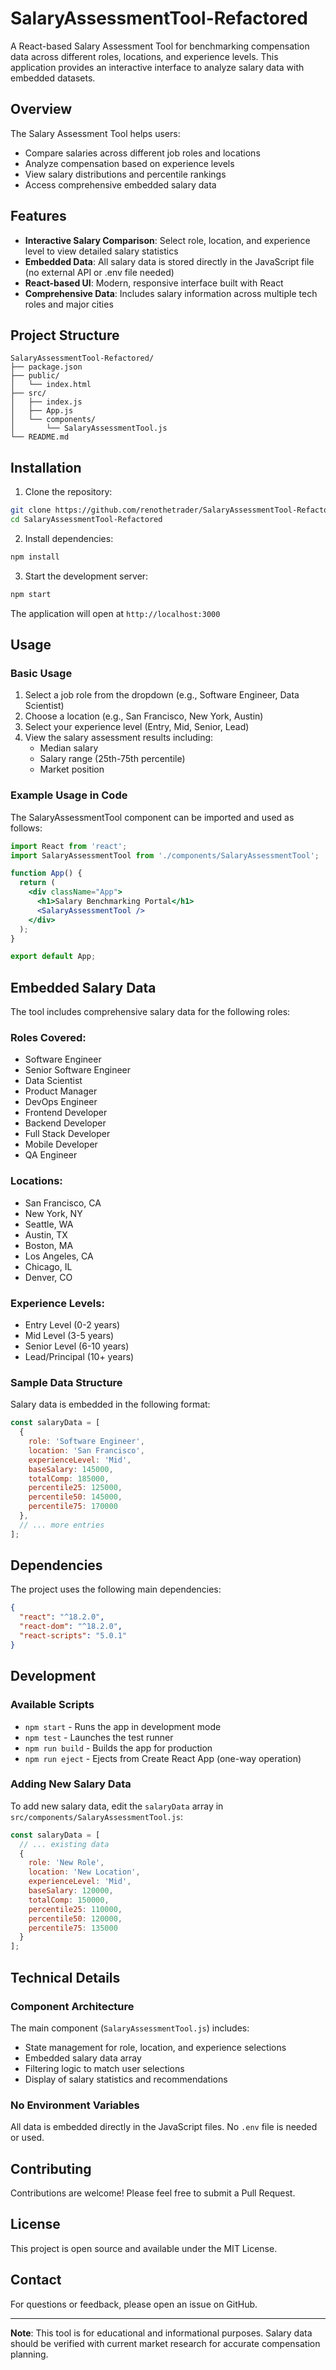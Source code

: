 # SalaryAssessmentTool-Refactored

A React-based Salary Assessment Tool for benchmarking compensation data across different roles, locations, and experience levels. This application provides an interactive interface to analyze salary data with embedded datasets.

## Overview

The Salary Assessment Tool helps users:
- Compare salaries across different job roles and locations
- Analyze compensation based on experience levels
- View salary distributions and percentile rankings
- Access comprehensive embedded salary data

## Features

- **Interactive Salary Comparison**: Select role, location, and experience level to view detailed salary statistics
- **Embedded Data**: All salary data is stored directly in the JavaScript file (no external API or .env file needed)
- **React-based UI**: Modern, responsive interface built with React
- **Comprehensive Data**: Includes salary information across multiple tech roles and major cities

## Project Structure

```
SalaryAssessmentTool-Refactored/
├── package.json
├── public/
│   └── index.html
├── src/
│   ├── index.js
│   ├── App.js
│   └── components/
│       └── SalaryAssessmentTool.js
└── README.md
```

## Installation

1. Clone the repository:
```bash
git clone https://github.com/renothetrader/SalaryAssessmentTool-Refactored.git
cd SalaryAssessmentTool-Refactored
```

2. Install dependencies:
```bash
npm install
```

3. Start the development server:
```bash
npm start
```

The application will open at `http://localhost:3000`

## Usage

### Basic Usage

1. Select a job role from the dropdown (e.g., Software Engineer, Data Scientist)
2. Choose a location (e.g., San Francisco, New York, Austin)
3. Select your experience level (Entry, Mid, Senior, Lead)
4. View the salary assessment results including:
   - Median salary
   - Salary range (25th-75th percentile)
   - Market position

### Example Usage in Code

The SalaryAssessmentTool component can be imported and used as follows:

```jsx
import React from 'react';
import SalaryAssessmentTool from './components/SalaryAssessmentTool';

function App() {
  return (
    <div className="App">
      <h1>Salary Benchmarking Portal</h1>
      <SalaryAssessmentTool />
    </div>
  );
}

export default App;
```

## Embedded Salary Data

The tool includes comprehensive salary data for the following roles:

### Roles Covered:
- Software Engineer
- Senior Software Engineer
- Data Scientist
- Product Manager
- DevOps Engineer
- Frontend Developer
- Backend Developer
- Full Stack Developer
- Mobile Developer
- QA Engineer

### Locations:
- San Francisco, CA
- New York, NY
- Seattle, WA
- Austin, TX
- Boston, MA
- Los Angeles, CA
- Chicago, IL
- Denver, CO

### Experience Levels:
- Entry Level (0-2 years)
- Mid Level (3-5 years)
- Senior Level (6-10 years)
- Lead/Principal (10+ years)

### Sample Data Structure

Salary data is embedded in the following format:

```javascript
const salaryData = [
  {
    role: 'Software Engineer',
    location: 'San Francisco',
    experienceLevel: 'Mid',
    baseSalary: 145000,
    totalComp: 185000,
    percentile25: 125000,
    percentile50: 145000,
    percentile75: 170000
  },
  // ... more entries
];
```

## Dependencies

The project uses the following main dependencies:

```json
{
  "react": "^18.2.0",
  "react-dom": "^18.2.0",
  "react-scripts": "5.0.1"
}
```

## Development

### Available Scripts

- `npm start` - Runs the app in development mode
- `npm test` - Launches the test runner
- `npm run build` - Builds the app for production
- `npm run eject` - Ejects from Create React App (one-way operation)

### Adding New Salary Data

To add new salary data, edit the `salaryData` array in `src/components/SalaryAssessmentTool.js`:

```javascript
const salaryData = [
  // ... existing data
  {
    role: 'New Role',
    location: 'New Location',
    experienceLevel: 'Mid',
    baseSalary: 120000,
    totalComp: 150000,
    percentile25: 110000,
    percentile50: 120000,
    percentile75: 135000
  }
];
```

## Technical Details

### Component Architecture

The main component (`SalaryAssessmentTool.js`) includes:
- State management for role, location, and experience selections
- Embedded salary data array
- Filtering logic to match user selections
- Display of salary statistics and recommendations

### No Environment Variables

All data is embedded directly in the JavaScript files. No `.env` file is needed or used.

## Contributing

Contributions are welcome! Please feel free to submit a Pull Request.

## License

This project is open source and available under the MIT License.

## Contact

For questions or feedback, please open an issue on GitHub.

---

**Note**: This tool is for educational and informational purposes. Salary data should be verified with current market research for accurate compensation planning.
